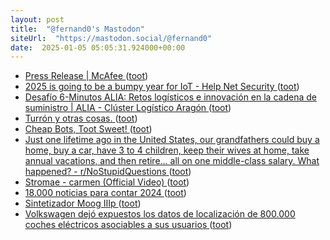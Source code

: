 ```yaml
---
layout: post
title:  "@fernand0's Mastodon"
siteUrl:  "https://mastodon.social/@fernand0"
date:  2025-01-05 05:05:31.924000+00:00
---
```

*  [Press Release \| McAfee  ](https://www.mcafee.com/es-es/consumer-corporate/newsroom/press-releases/press-release.html?news_id=9e361a3d-e2b0-4796-a8f6-6ee9245eb484) ([toot](https://mastodon.social/@fernand0/113774004268047678))
*  [2025 is going to be a bumpy year for IoT - Help Net Security ](https://www.helpnetsecurity.com/2024/12/24/iot-2025-security) ([toot](https://mastodon.social/@fernand0/113773322308812937))
*  [Desafío 6-Minutos ALIA: Retos logísticos e innovación en la cadena de suministro \| ALIA - Clúster Logístico Aragón ](https://aliaragon.es/evento/desafio-6-minutos-alia-retos-logisticos-e-innovacion-en-la-cadena-de-suministro) ([toot](https://mastodon.social/@fernand0/113771400144320866))
*  [Turrón y otras cosas. ](https://avecesunafoto.wordpress.com/2025/01/04/turron-y-otras-cosas) ([toot](https://mastodon.social/@fernand0/113771357994254128))
*  [Cheap Bots, Toot Sweet! ](https://cheapbotstootsweet.com) ([toot](https://mastodon.social/@fernand0/113771271626616828))
*  [Just one lifetime ago in the United States, our grandfathers could buy a home, buy a car, have 3 to 4 children, keep their wives at home, take annual vacations, and then retire… all on one middle-class salary. What happened? - r/NoStupidQuestions ](https://redlib.zaggy.nl/r/NoStupidQuestions/comments/1hqh30j/just_one_lifetime_ago_in_the_united_states_our) ([toot](https://mastodon.social/@fernand0/113770929343445999))
*  [Stromae - carmen (Official Video) ](https://www.youtube.com/watch?v=UKftOH54iNU&amp%3Bfeature=youtu.b) ([toot](https://mastodon.social/@fernand0/113770728330051829))
*  [18.000 noticias para contar 2024 ](https://www.rtve.es/noticias/20241230/noticias-mas-importantes-2024-rtve/16377826.shtm) ([toot](https://mastodon.social/@fernand0/113770068488692915))
*  [Sintetizador Moog IIIp ](https://www.flickr.com/photos/fernand0/54230347943) ([toot](https://mastodon.social/@fernand0/113770028266013678))
*  [Volkswagen dejó expuestos los datos de localización de 800.000 coches eléctricos asociables a sus usuarios ](https://blog.elhacker.net/2024/12/volkswagen-expone-datos-localizacion-coches-electricos.htm) ([toot](https://mastodon.social/@fernand0/113769852185134416))

